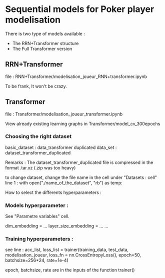 # Sequential models for Poker player modelisation

There is two type of models available :
  - The RRN+Transformer structure
  - The Full Transformer version

## RRN+Transformer
file : RNN+Transformer/modelisation_joueur_RNN+transformer.ipynb

To be frank, It won't be crazy.


## Transformer
file : Transformer/modelisation_joueur_transformer.ipynb

View already existing learning graphs in Transformer/model_cv_300epochs

### Choosing the right dataset
basic_dataset : data_transformer
duplicated data_set : dataset_transformer_duplicated

Remarks : The dataset_transformer_duplicated file is compressed in the format .tar.xz (.zip was too heavy)

to change dataset, change the file name in the cell under "Datasets : cell" line 1 : 
with open("./name_of_the_dataset", "rb") as temp:


How to select the differents hyperparameters :

### Models hyperparameter : 
See "Parametre variables" cell.

dim_embedding = ...
layer_size_embedding = ...
...


### Training hyperparameters :
see line :  acc_list, loss_list = trainer(training_data, test_data, modelisation_joueur, loss_fn = nn.CrossEntropyLoss(), epoch=50, batchsize=256*24, rate=1e-4)

epoch, batchsize, rate are in the inputs of the function trainer()



